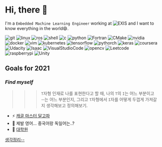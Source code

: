 # Hi, there 👋

I'm a `Embedded Machine Learning Engineer` working at ![EXIS](https://img.shields.io/badge/-EXIS%20SOFTWARE%20ENGINEERING-green?style=flat-square&logoColor=white) and I want to know everything in the world😄.

![git](https://hits.seeyoufarm.com/api/count/incr/badge.svg?url=https%3A%2F%2Fgithub.com%2FNamWoo%2Fhit-counter&count_bg=%23C83D3D&title_bg=%23555555&icon=git.svg&icon_color=%23E7E7E7&title=Git&edge_flat=false) ![linux](https://img.shields.io/badge/Linux-FCC624?style=flat-square&logo=Linux&logoColor=white) ![ros](https://img.shields.io/badge/Ros-22314E?style=flat-square&logo=Ros&logoColor=white) ![shell](https://img.shields.io/badge/Shell-5391FE?style=flat-square&logo=PowerShell&logoColor=white) ![c](https://img.shields.io/badge/C-A8B9CC?style=flat-square&logo=C&logoColor=white) ![python](https://img.shields.io/badge/Python-3766AB?style=flat-square&logo=Python&logoColor=white) ![Fortran](https://img.shields.io/badge/Fortran-734F96?style=flat-square&logo=Fortran&logoColor=white) ![CMake](https://img.shields.io/badge/CMake-064F8C?style=flat-square&logo=CMake&logoColor=white) ![nvidia](https://img.shields.io/badge/NVIDIA%20Jetson-76B900?style=flat-square&logo=NVIDIA&logoColor=white) ![docker](https://img.shields.io/badge/Docker-2496ED?style=flat-square&logo=Docker&logoColor=white) ![vim](https://img.shields.io/badge/Vim-019733?style=flat-square&logo=Vim&logoColor=white) ![kubernetes](https://img.shields.io/badge/Kubernetes-326CE5?style=flat-square&logo=Kubernetes&logoColor=white) ![tensorflow](https://img.shields.io/badge/TensorFlow-FF6F00?style=flat-square&logo=Tensorflow&logoColor=white) ![pythorch](https://img.shields.io/badge/PyTorch-EE4C2C?style=flat-square&logo=PyTorch&logoColor=white) ![keras](https://img.shields.io/badge/Keras-D00000?style=flat-square&logo=Keras&logoColor=white) ![coursera](https://img.shields.io/badge/Coursera-0056D2?style=flat-square&logo=Coursera&logoColor=white) ![Udacity](https://img.shields.io/badge/Udacity-02B3E4?style=flat-square&logo=Udacity&logoColor=white) ![Isaac](https://img.shields.io/badge/Isaac-76B900?style=flat-square&logo=NVIDIA&logoColor=white) ![VisualStudioCode](https://img.shields.io/badge/Visual%20Studio%20Code-007ACC?style=flat-square&logo=visual%20Studio%20Code&logoColor=white) ![opencv](https://img.shields.io/badge/opencv-5C3EE8?style=flat-square&logo=opencv&logoColor=white) ![Leetcode](https://img.shields.io/badge/Leetcode-FFA116?style=flat-square&logo=Leetcode&logoColor=white) ![raspberrypi](https://img.shields.io/badge/Raspberry%20Pi-C51A4A?style=flat-square&logo=raspberry%20pi&logoColor=white) ![Unity](https://img.shields.io/badge/Unity-000000?style=flat-square&logo=Unity&logoColor=white) 

## Goals for 2021
### *Find myself*

>>> `T`자형 인재로 나를 표현한다고 할 때, 나의 `T`의 `I`는 어느 부분이고 `ㅡ`는 어느 부분인지, 그리고 `T`자형에서 `I`자를 어떻게 두껍게 가져갈지 생각해보고 정의해보기.

* ⚡ [캐글 마스터 달고파](https://www.kaggle.com/rankings)
* 💬 제발 영어... 중국어랑 독일어는..?
* 🌱 [대학원](https://omscs.gatech.edu/specialization-computational-perception-robotics)

[생각정리--](https://github.com/NamWoo/NamWoo/blob/master/doc/findmyself.md)


